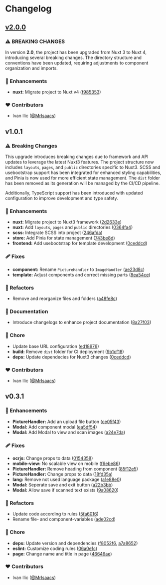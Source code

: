 # Changelog

## [v2.0.0](https://github.com/MrIsaacs/ocrjs/compare/v1.0.1...v2.0.0)


### ⚠️ BREAKING CHANGES

In version **2.0**, the project has been upgraded from Nuxt 3 to Nuxt 4, introducing several breaking changes. The directory structure and conventions have been updated, requiring adjustments to component organization and imports.

### 🚀 Enhancements

* **nuxt:** Migrate project to Nuxt v4 ([f985353](https://github.com/MrIsaacs/ocrjs/commit/f9853532566bc4b73ec7d47551fd59d149cb0f5b))

### ❤️ Contributors

- Ivan Ilic ([@MrIsaacs](http://github.com/MrIsaacs))

## v1.0.1

### ⚠️ Breaking Changes

This upgrade introduces breaking changes due to framework and API updates to leverage the latest Nuxt3 features. The project structure now includes `layouts`, `pages`, and `public` directories specific to Nuxt3. SCSS and usebootstrap support has been integrated for enhanced styling capabilities, and Pinia is now used for more efficient state management. The `dist` folder has been removed as its generation will be managed by the CI/CD pipeline.

Additionally, TypeScript support has been introduced with updated configuration to improve development and type safety.

### 🚀 Enhancements

- **nuxt:** Migrate project to Nuxt3 framework ([2d2633e](https://github.com/MrIsaacs/ocrjs/commit/2d2633e))
- **nuxt:** Add `layouts`, `pages` and `public` directories ([0364fa4](https://github.com/MrIsaacs/ocrjs/commit/0364fa4))
- **scss:** Integrate SCSS into project ([246afda](https://github.com/MrIsaacs/ocrjs/commit/246afda))
- **store:** Add Pinia for state management ([743be8d](https://github.com/MrIsaacs/ocrjs/commit/743be8d))
- **frontend:** Add usebootstrap for template development ([0ceddcd](https://github.com/MrIsaacs/ocrjs/commit/0ceddcd))

### 🩹 Fixes

- **component:** Rename `PictureHandler` to `ImageHandler` ([ae23d8c](https://github.com/MrIsaacs/ocrjs/commit/ae23d8c))
- **template:** Adjust components and correct missing parts ([8ea54ce](https://github.com/MrIsaacs/ocrjs/commit/8ea54ce))

### 💅 Refactors

- Remove and reorganize files and folders ([a48fe8c](https://github.com/MrIsaacs/ocrjs/commit/a48fe8c))

### 📖 Documentation

- Introduce changelogs to enhance project documentation ([8a27f03](https://github.com/MrIsaacs/ocrjs/commit/a48fe8c))

### 🏡 Chore

- Update base URL configuration ([ed18976](https://github.com/MrIsaacs/ocrjs/commit/ed18976))
- **build:** Remove `dist` folder for CI deployment ([9b1cf18](https://github.com/MrIsaacs/ocrjs/commit/9b1cf18))
- **deps:** Update dependecies for Nuxt3 changes ([0ceddcd](https://github.com/MrIsaacs/ocrjs/commit/0ceddcd))


### ❤️ Contributors

- Ivan Ilic ([@MrIsaacs](http://github.com/MrIsaacs))

## v0.3.1

### 🚀 Enhancements

- **PictureHandler:** Add an upload file button ([ce05f43](https://github.com/MrIsaacs/ocrjs/commit/ce05f43))
- **Modal:** Add component modal ([ea5df54](https://github.com/MrIsaacs/ocrjs/commit/ea5df54))
- **Modal:** Add Modal to view and scan images ([a24e7da](https://github.com/MrIsaacs/ocrjs/commit/a24e7da))

### 🩹 Fixes

- **ocrjs:** Change props to data ([0154358](https://github.com/MrIsaacs/ocrjs/commit/0154358))
- **mobile-view:** No scalable view on mobile ([f6ebe86](https://github.com/MrIsaacs/ocrjs/commit/f6ebe86))
- **PictureHandler:** Remove heading from component ([85f12e5](https://github.com/MrIsaacs/ocrjs/commit/85f12e5))
- **PictureHandler:** Change props to data ([18fd35a](https://github.com/MrIsaacs/ocrjs/commit/18fd35a))
- **lang:** Remove not used language package ([a1e88e0](https://github.com/MrIsaacs/ocrjs/commit/a1e88e0))
- **Modal:** Seperate save and exit button ([a22b3bb](https://github.com/MrIsaacs/ocrjs/commit/a22b3bb))
- **Modal:** Allow save if scanned text exists ([9a08620](https://github.com/MrIsaacs/ocrjs/commit/9a08620))

### 💅 Refactors

- Update code according to rules ([5fa6016](https://github.com/MrIsaacs/ocrjs/commit/5fa6016))
- Rename file- and component-variables ([ade02cd](https://github.com/MrIsaacs/ocrjs/commit/ade02cd))

### 🏡 Chore

- **deps:** Update version and dependencies ([f8052f6](https://github.com/MrIsaacs/ocrjs/commit/f8052f6), [a7a8652](https://github.com/MrIsaacs/ocrjs/commit/a7a8652))
- **eslint:** Customize coding rules ([06a0e1c](https://github.com/MrIsaacs/ocrjs/commit/06a0e1c))
- **page:** Change name and title in page ([46646ae](https://github.com/MrIsaacs/ocrjs/commit/46646ae))

### ❤️ Contributors

- Ivan Ilic ([@MrIsaacs](http://github.com/MrIsaacs))

